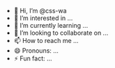 - 👋 Hi, I’m @css-wa
- 👀 I’m interested in ...
- 🌱 I’m currently learning ...
- 💞️ I’m looking to collaborate on ...
- 📫 How to reach me ...
- 😄 Pronouns: ...
- ⚡ Fun fact: ...

<!---
css-wa/css-wa is a ✨ special ✨ repository because its `README.md` (this file) appears on your GitHub profile.
You can click the Preview link to take a look at your changes.
--->
